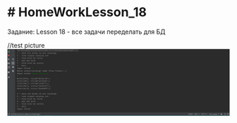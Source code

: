# # HomeWorkLesson_18
Задание:
Lesson 18 - все задачи переделать для БД
 
 
//test picture
![Image alt](https://github.com/apache-red/HomeWorkLesson_18/raw/master/ShowTask.png)
